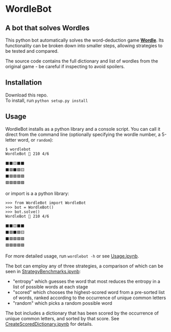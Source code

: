 # WordleBot
## A bot that solves Wordles

This python bot automatically solves the word-deduction game **[Wordle](https://www.powerlanguage.co.uk/wordle/)**. Its functionality can be broken down into smaller steps, allowing strategies to be tested and compared. 

The source code contains the full dictionary and list of wordles from the original game - be careful if inspecting to avoid spoilers.

## Installation

Download this repo.  
To install, run `python setup.py install`

## Usage

WordleBot installs as a python library and a console script. You can call it direct from the command line (optionally specifying the wordle number, a 5-letter word, or `random`):

    $ wordlebot
    WordleBot 🤖 210 4/6
    
    ⬛⬛🟨⬛⬛
    ⬛🟩⬛🟩🟨
    ⬛🟩🟩🟩🟩
    🟩🟩🟩🟩🟩

or import is a a python library:

    >>> from WordleBot import WordleBot
    >>> bot = WordleBot()
    >>> bot.solve()
    WordleBot 🤖 210 4/6
    
    ⬛⬛🟨⬛⬛
    ⬛🟩⬛🟩🟨
    ⬛🟩🟩🟩🟩
    🟩🟩🟩🟩🟩

For more detailed usage, run `wordlebot -h` or see [Usage.ipynb](Usage.ipynb).

The bot can employ any of three strategies, a comparison of which can be seen in [StrategyBenchmarks.ipynb](StrategyBenchmarks.ipynb):
- "entropy" which guesses the word that most reduces the entropy in a list of possible words at each stage
- "scored" which chooses the highest-scored word from a pre-sorted list of words, ranked according to the occurrence of unique common letters
- "random" which picks a random possible word  

The bot includes a dictionary that has been scored by the occurrence of unique common letters, and sorted by that score. See [CreateScoredDictionary.ipynb](utils/CreateScoredDictionary.ipynb) for details. 
